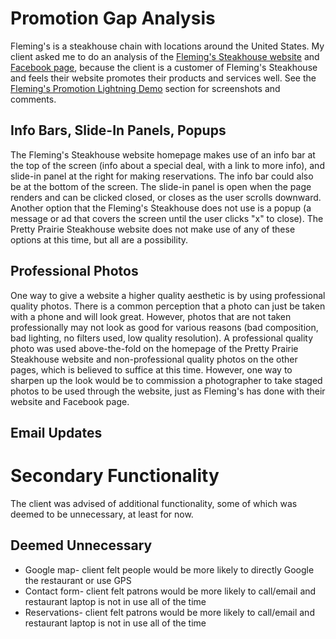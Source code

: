 # Promotion Gap Analysis

Fleming's is a steakhouse chain with locations around the United States. My client asked me to do an analysis of the [Fleming's Steakhouse website](https://www.flemingssteakhouse.com) and [Facebook page](https://www.facebook.com/flemings), because the client is a customer of Fleming's Steakhouse and feels their website promotes their products and services well. See the [Fleming's Promotion Lightning Demo](flemings-promotion-lightning-demo.md) section for screenshots and comments. 

## Info Bars, Slide-In Panels, Popups

The Fleming's Steakhouse website homepage makes use of an info bar at the top of the screen (info about a special deal, with a link to more info), and slide-in panel at the right for making reservations. The info bar could also be at the bottom of the screen. The slide-in panel is open when the page renders and can be clicked closed, or closes as the user scrolls downward. Another option that the Fleming's Steakhouse does not use is a popup (a message or ad that covers the screen until the user clicks "x" to close). The Pretty Prairie Steakhouse website does not make use of any of these options at this time, but all are a possibility. 

## Professional Photos

One way to give a website a higher quality aesthetic is by using professional quality photos. There is a common perception that a photo can just be taken with a phone and will look great. However, photos that are not taken professionally may not look as good for various reasons (bad composition, bad lighting, no filters used, low quality resolution). A professional quality photo was used above-the-fold on the homepage of the Pretty Prairie Steakhouse website and non-professional quality photos on the other pages, which is believed to suffice at this time. However, one way to sharpen up the look would be to commission a photographer to take staged photos to be used through the website, just as Fleming's has done with their website and Facebook page.

## Email Updates


# Secondary Functionality

The client was advised of additional functionality, some of which was deemed to be unnecessary, at least for now.

## Deemed Unnecessary

* Google map- client felt people would be more likely to directly Google the restaurant or use GPS
* Contact form- client felt patrons would be more likely to call/email and restaurant laptop is not in use all of the time
* Reservations- client felt patrons would be more likely to call/email and restaurant laptop is not in use all of the time
